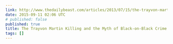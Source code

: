 ```yaml
---
link: http://www.thedailybeast.com/articles/2013/07/15/the-trayvon-martin-killing-and-the-myth-of-black-on-black-crime.html
date: 2015-09-11 02:06 UTC
# published: false
published: true
title: The Trayvon Martin Killing and the Myth of Black-on-Black Crime
tags: []
---
```



